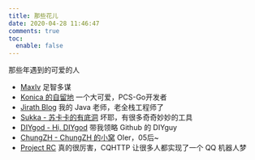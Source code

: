```yaml
---
title: 那些花儿
date: 2020-04-28 11:46:47
comments: true
toc:
  enable: false
---
```

<style>
.post-body ul {
  list-style-type: none;
  margin: 0;
  padding: 0;
}

.post-body li {
  text-decoration: none;
  color: #000;
  font: 200 16px/1.5 Helvetica, Verdana, sans-serif;
  padding-bottom: 0.5em;
  -webkit-transition: font-size 0.3s ease, background-color 0.3s ease;
  -moz-transition: font-size 0.3s ease, background-color 0.3s ease;
  -o-transition: font-size 0.3s ease, background-color 0.3s ease;
  -ms-transition: font-size 0.3s ease, background-color 0.3s ease;
  transition: font-size 0.3s ease, background-color 0.3s ease;
}

.post-body li:hover {
  font-size: 25px;
  background: #f6f6f6;
}

.post-body li > .name {
  border: none;
  border-bottom: 1px solid #ccc;
}
</style>

那些年遇到的可爱的人

- <a class="name" href="http://maxlv.org/">Maxlv</a>
  <span class="intro">足智多谋</span>
- <a class="name" href="http://www.iikira.com">Konica 的自留地</a>
  <span class="intro">一个大可爱，PCS-Go开发者</span>
- <a class="name" href="http://jirath.cn">Jirath Blog</a>
  <span class="intro">我的 Java 老师，老全栈工程师了</span>
- <a class="name" href="https://skk.moe">Sukka - 苏卡卡的有底洞</a>
  <span class="intro">坏耶，有很多奇奇妙妙的工具</span>
- <a class="name" href="https://diygod.me">DIYgod - Hi, DIYgod</a>
  <span class="intro">带我领略 Github 的 DIYguy</span>
- <a class="name" href="https://chungzh.cn/">ChungZH - ChungZH 的小窝</a>
  <span class="intro">OIer，05后~</span>
- <a class="name" href="https://stdrc.cc/">Project RC</a>
  <span class="intro">真的很厉害，CQHTTP 让很多人都实现了一个 QQ 机器人梦</span>
